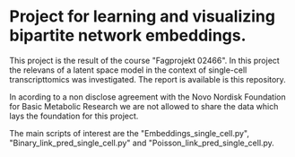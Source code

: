 #  Project for learning and visualizing bipartite network embeddings.

This project is the result of the course "Fagprojekt 02466". In this project the relevans of a latent space model in the context of single-cell transcripttomics was investigated. The report is available is this repository.

In acording to a non disclose agreement with the Novo Nordisk Foundation for Basic Metabolic Research we are not allowed to share the data which lays the foundation for this project. 

The main scripts of interest are the "Embeddings_single_cell.py", "Binary_link_pred_single_cell.py" and "Poisson_link_pred_single_cell.py.
